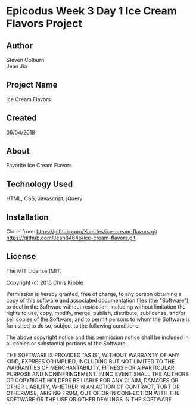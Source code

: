 # Epicodus Week 3 Day 1 Ice Cream Flavors Project

## Author

Steven Colburn  
Jean Jia

## Project Name

Ice Cream Flavors

## Created

06/04/2018

## About

Favorite Ice Cream Flavors

## Technology Used

HTML, CSS, Javascript, jQuery

## Installation
Clone from:
https://github.com/Xamdes/ice-cream-flavors.git
https://github.com/Jean84646/ice-cream-flavors.git

## License

The MIT License (MIT)

Copyright (c) 2015 Chris Kibble

Permission is hereby granted, free of charge, to any person obtaining a copy of this software and associated documentation files (the "Software"), to deal in the Software without restriction, including without limitation the rights to use, copy, modify, merge, publish, distribute, sublicense, and/or sell copies of the Software, and to permit persons to whom the Software is furnished to do so, subject to the following conditions:

The above copyright notice and this permission notice shall be included in all copies or substantial portions of the Software.

THE SOFTWARE IS PROVIDED "AS IS", WITHOUT WARRANTY OF ANY KIND, EXPRESS OR IMPLIED, INCLUDING BUT NOT LIMITED TO THE WARRANTIES OF MERCHANTABILITY, FITNESS FOR A PARTICULAR PURPOSE AND NONINFRINGEMENT. IN NO EVENT SHALL THE AUTHORS OR COPYRIGHT HOLDERS BE LIABLE FOR ANY CLAIM, DAMAGES OR OTHER LIABILITY, WHETHER IN AN ACTION OF CONTRACT, TORT OR OTHERWISE, ARISING FROM, OUT OF OR IN CONNECTION WITH THE SOFTWARE OR THE USE OR OTHER DEALINGS IN THE SOFTWARE.
